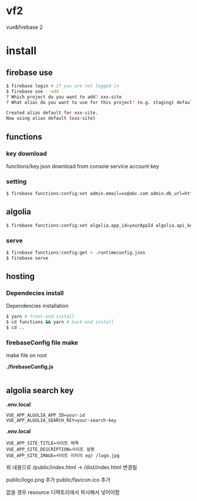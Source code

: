 # vf2

vue&firebase 2

# install

## firebase use

```bash
$ firebase login # If you are not logged in
$ firebase use --add
? Which project do you want to add? xxx-site
? What alias do you want to use for this project? (e.g. staging) default

Created alias default for xxx-site.
Now using alias default (xxx-site)
```

## functions

### key download

functions/key.json download from console service account key

### setting

```bash
$ firebase functions:config:set admin.email=xx@abc.com admin.db_url=https://xxx-site.firebaseio.com admin.region=asia-northeast1 admin.bucket_url=memi-vf2.appspot.com
```

## algolia

```bash
$ firebase functions:config:set algolia.app_id=yourAppId algolia.api_key=yourAdminKey algolia.search_key=yourSearchKey
```

### serve

```bash
$ firebase functions:config:get > .runtimeconfig.json
$ firebase serve
```

## hosting

### Dependecies install

Dependencies installation

```bash
$ yarn # front-end install
$ cd functions && yarn # back-end install
$ cd ..
```

### firebaseConfig file make

make file on root

**./firebaseConfig.js**  
```javascript

```

## algolia search key

**.env.local**  
```
VUE_APP_ALGOLIA_APP_ID=your-id
VUE_APP_ALGOLIA_SEARCH_KEY=your-search-key
```

**.env.local**  
```
VUE_APP_SITE_TITLE=사이트 제목
VUE_APP_SITE_DESCRIPTION=사이트 설명
VUE_APP_SITE_IMAGE=사이트 이미지 eg) /logo.jpg
```

위 내용으로 /public/index.html -> /dist/index.html 변경됨

public/logo.png 추가 
public/favicon.ico 추가

없을 경우 resource 디렉토리에서 복사해서 넣어야함

